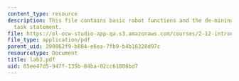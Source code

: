 ```yaml
---
content_type: resource
description: This file contains basic robot functions and the de-mining robot project
  task statement.
file: https://ol-ocw-studio-app-qa.s3.amazonaws.com/courses/2-12-introduction-to-robotics-fall-2005/65ee47d5947f135b84ba02cc61806bd7_lab3.pdf
file_type: application/pdf
parent_uid: 390862f9-b884-e6ea-7fb9-b4b16328d97c
resourcetype: Document
title: lab3.pdf
uid: 65ee47d5-947f-135b-84ba-02cc61806bd7
---
```

